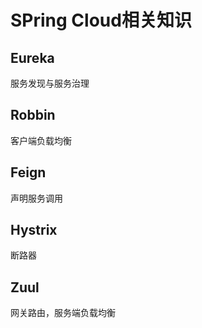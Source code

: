 # SPring Cloud相关知识
## Eureka
服务发现与服务治理
## Robbin
客户端负载均衡
## Feign
声明服务调用
## Hystrix
断路器
## Zuul
网关路由，服务端负载均衡

